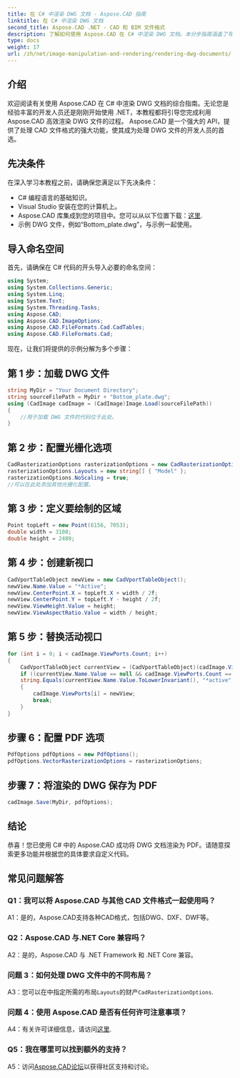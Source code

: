 ```yaml
---
title: 在 C# 中渲染 DWG 文档 - Aspose.CAD 指南
linktitle: 在 C# 中渲染 DWG 文档
second_title: Aspose.CAD .NET - CAD 和 BIM 文件格式
description: 了解如何使用 Aspose.CAD 在 C# 中渲染 DWG 文档。本分步指南涵盖了导入、配置和保存代码示例。
type: docs
weight: 17
url: /zh/net/image-manipulation-and-rendering/rendering-dwg-documents/
---
```

## 介绍

欢迎阅读有关使用 Aspose.CAD 在 C# 中渲染 DWG 文档的综合指南。无论您是经验丰富的开发人员还是刚刚开始使用 .NET，本教程都将引导您完成利用 Aspose.CAD 高效渲染 DWG 文件的过程。 Aspose.CAD 是一个强大的 API，提供了处理 CAD 文件格式的强大功能，使其成为处理 DWG 文件的开发人员的首选。

## 先决条件

在深入学习本教程之前，请确保您满足以下先决条件：

- C# 编程语言的基础知识。
- Visual Studio 安装在您的计算机上。
-  Aspose.CAD 库集成到您的项目中。您可以从以下位置下载：[这里](https://releases.aspose.com/cad/net/).
- 示例 DWG 文件，例如“Bottom_plate.dwg”，与示例一起使用。

## 导入命名空间

首先，请确保在 C# 代码的开头导入必要的命名空间：

```csharp
using System;
using System.Collections.Generic;
using System.Linq;
using System.Text;
using System.Threading.Tasks;
using Aspose.CAD;
using Aspose.CAD.ImageOptions;
using Aspose.CAD.FileFormats.Cad.CadTables;
using Aspose.CAD.FileFormats.Cad;
```

现在，让我们将提供的示例分解为多个步骤：

## 第 1 步：加载 DWG 文件

```csharp
string MyDir = "Your Document Directory";
string sourceFilePath = MyDir + "Bottom_plate.dwg";
using (CadImage cadImage = (CadImage)Image.Load(sourceFilePath))
{
    //用于加载 DWG 文件的代码位于此处。
}
```

## 第 2 步：配置光栅化选项

```csharp
CadRasterizationOptions rasterizationOptions = new CadRasterizationOptions();
rasterizationOptions.Layouts = new string[] { "Model" };
rasterizationOptions.NoScaling = true;
//可以在此处添加其他光栅化配置。
```

## 第 3 步：定义要绘制的区域

```csharp
Point topLeft = new Point(6156, 7053);
double width = 3108;
double height = 2489;
```

## 第 4 步：创建新视口

```csharp
CadVportTableObject newView = new CadVportTableObject();
newView.Name.Value = "*Active";
newView.CenterPoint.X = topLeft.X + width / 2f;
newView.CenterPoint.Y = topLeft.Y - height / 2f;
newView.ViewHeight.Value = height;
newView.ViewAspectRatio.Value = width / height;
```

## 第 5 步：替换活动视口

```csharp
for (int i = 0; i < cadImage.ViewPorts.Count; i++)
{
    CadVportTableObject currentView = (CadVportTableObject)(cadImage.ViewPorts[i]);
    if ((currentView.Name.Value == null && cadImage.ViewPorts.Count == 1) ||
    string.Equals(currentView.Name.Value.ToLowerInvariant(), "*active"))
    {
        cadImage.ViewPorts[i] = newView;
        break;
    }
}
```

## 步骤 6：配置 PDF 选项

```csharp
PdfOptions pdfOptions = new PdfOptions();
pdfOptions.VectorRasterizationOptions = rasterizationOptions;
```

## 步骤 7：将渲染的 DWG 保存为 PDF

```csharp
cadImage.Save(MyDir, pdfOptions);
```

## 结论

恭喜！您已使用 C# 中的 Aspose.CAD 成功将 DWG 文档渲染为 PDF。请随意探索更多功能并根据您的具体要求自定义代码。

## 常见问题解答

### Q1：我可以将 Aspose.CAD 与其他 CAD 文件格式一起使用吗？

A1：是的，Aspose.CAD支持各种CAD格式，包括DWG、DXF、DWF等。

### Q2：Aspose.CAD 与.NET Core 兼容吗？

A2：是的，Aspose.CAD 与 .NET Framework 和 .NET Core 兼容。

### 问题 3：如何处理 DWG 文件中的不同布局？

 A3：您可以在中指定所需的布局`Layouts`的财产`CadRasterizationOptions`.

### 问题 4：使用 Aspose.CAD 是否有任何许可注意事项？

 A4：有关许可详细信息，请访问[这里](https://purchase.aspose.com/buy).

### Q5：我在哪里可以找到额外的支持？

 A5：访问[Aspose.CAD论坛](https://forum.aspose.com/c/cad/19)以获得社区支持和讨论。